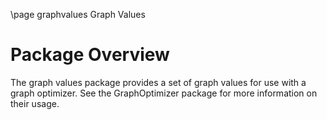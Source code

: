 \page graphvalues Graph Values

# Package Overview
The graph values package provides a set of graph values for use with a graph optimizer. See the GraphOptimizer package for more information on their usage.

